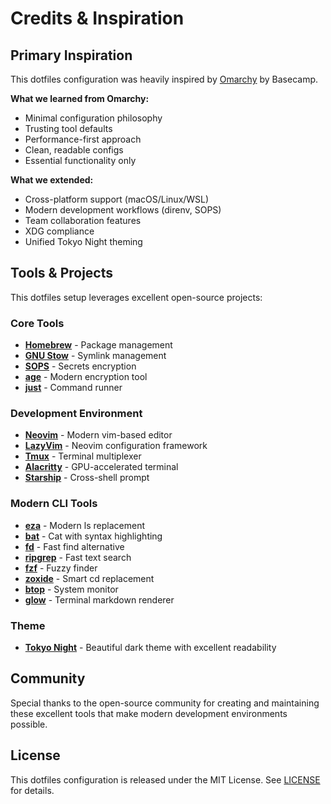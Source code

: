 # Credits & Inspiration

## Primary Inspiration

This dotfiles configuration was heavily inspired by [Omarchy](https://github.com/basecamp/omarchy) by Basecamp.

**What we learned from Omarchy:**
- Minimal configuration philosophy
- Trusting tool defaults
- Performance-first approach
- Clean, readable configs
- Essential functionality only

**What we extended:**
- Cross-platform support (macOS/Linux/WSL)
- Modern development workflows (direnv, SOPS)
- Team collaboration features
- XDG compliance
- Unified Tokyo Night theming

## Tools & Projects

This dotfiles setup leverages excellent open-source projects:

### Core Tools
- **[Homebrew](https://brew.sh/)** - Package management
- **[GNU Stow](https://www.gnu.org/software/stow/)** - Symlink management
- **[SOPS](https://github.com/mozilla/sops)** - Secrets encryption
- **[age](https://github.com/FiloSottile/age)** - Modern encryption tool
- **[just](https://github.com/casey/just)** - Command runner

### Development Environment
- **[Neovim](https://neovim.io/)** - Modern vim-based editor
- **[LazyVim](https://www.lazyvim.org/)** - Neovim configuration framework
- **[Tmux](https://github.com/tmux/tmux)** - Terminal multiplexer
- **[Alacritty](https://alacritty.org/)** - GPU-accelerated terminal
- **[Starship](https://starship.rs/)** - Cross-shell prompt

### Modern CLI Tools
- **[eza](https://github.com/eza-community/eza)** - Modern ls replacement
- **[bat](https://github.com/sharkdp/bat)** - Cat with syntax highlighting
- **[fd](https://github.com/sharkdp/fd)** - Fast find alternative
- **[ripgrep](https://github.com/BurntSushi/ripgrep)** - Fast text search
- **[fzf](https://github.com/junegunn/fzf)** - Fuzzy finder
- **[zoxide](https://github.com/ajeetdsouza/zoxide)** - Smart cd replacement
- **[btop](https://github.com/aristocratos/btop)** - System monitor
- **[glow](https://github.com/charmbracelet/glow)** - Terminal markdown renderer

### Theme
- **[Tokyo Night](https://github.com/enkia/tokyo-night-vscode-theme)** - Beautiful dark theme with excellent readability

## Community

Special thanks to the open-source community for creating and maintaining these excellent tools that make modern development environments possible.

## License

This dotfiles configuration is released under the MIT License. See [LICENSE](../LICENSE) for details.
